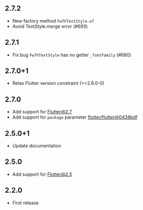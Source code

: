 ## 2.7.2

- New factory method `FwfhTextStyle.of`
- Avoid TextStyle.merge error (#693)

## 2.7.1

- Fix bug `FwfhTextStyle` has no getter `_fontFamily` (#680)

## 2.7.0+1

- Relax Flutter version constraint (>=2.6.0-0)

## 2.7.0

- Add support for Flutter@2.7
- Add support for `package` parameter [flutter/flutter@0438bdf](https://github.com/flutter/flutter/commit/0438bdfe126b7e890064e0b81a22ade4bbecc8bf)

## 2.5.0+1

- Update documentation

## 2.5.0

- Add support for Flutter@2.5

## 2.2.0

- First release

